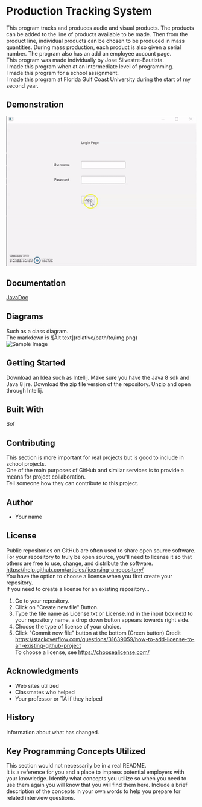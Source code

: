 # Production Tracking System


This program tracks and produces audio and visual products. The products can be added to the line of products available to be made. Then from the product line, individual products can be chosen to be produced in mass quantities. During mass production, each product is also given a serial number. The program also has an add an employee account page. <br />
This program was made individually by Jose Silvestre-Bautista.<br />
I made this program when at an intermediate level of programming.<br />
I made this program for a school assignment.<br />
I made this program at Florida Gulf Coast University during the start of my second year. <br /> 

## Demonstration

![](ezgif.com-video-to-gif.gif) 

## Documentation


[JavaDoc](https://josesilvestrebautista.github.io/ProductionTrackingSystem/)

## Diagrams

Such as a class diagram. <br /> 
The markdown is  \!\[Alt text\]\(relative/path/to/img.png) <br />
 ![Sample Image](docs/9919.png)

## Getting Started

Download an Idea such as Intellij. Make sure you have the Java 8 sdk and Java 8 jre.
Download the zip file version of the repository. Unzip and open through Intellij.

## Built With

Sof

## Contributing

This section is more important for real projects but is good to include in school projects. <br />
One of the main purposes of GitHub and similar services is to provide a means for project collaboration. <br />
Tell someone how they can contribute to this project.

## Author

* Your name

## License

Public repositories on GitHub are often used to share open source software. For your repository to truly be open source, you'll need to license it so that others are free to use, change, and distribute the software. https://help.github.com/articles/licensing-a-repository/ <br />
You have the option to choose a license when you first create your repository. </br>
If you need to create a license for an existing repository...
1. Go to your repository.
2. Click on "Create new file" Button.
3. Type the file name as License.txt or License.md in the input box next to your repository name, a drop down button appears towards right side.
4. Choose the type of license of your choice.
5. Click "Commit new file" button at the bottom (Green button)
Credit https://stackoverflow.com/questions/31639059/how-to-add-license-to-an-existing-github-project <br />
To choose a license, see https://choosealicense.com/ 

## Acknowledgments

* Web sites utilized
* Classmates who helped
* Your professor or TA if they helped

## History

Information about what has changed. 

## Key Programming Concepts Utilized

This section would not necessarily be in a real README.  <br />
It is a reference for you and a place to impress potential employers with your knowledge. 
Identify what concepts you utilize so when you need to use them again you will know that you will find them here. Include a brief description of the concepts in your own words to help you prepare for related interview questions. 
